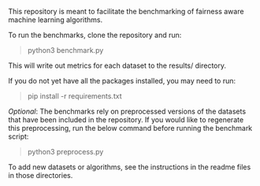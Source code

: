 This repository is meant to facilitate the benchmarking of fairness aware machine learning algorithms.

To run the benchmarks, clone the repository and run:
> python3 benchmark.py

This will write out metrics for each dataset to the results/ directory.

If you do not yet have all the packages installed, you may need to run:
> pip install -r requirements.txt

*Optional*:  The benchmarks rely on preprocessed versions of the datasets that have been included
in the repository.  If you would like to regenerate this preprocessing, run the below command
before running the benchmark script:
> python3 preprocess.py


To add new datasets or algorithms, see the instructions in the readme files in those directories.
